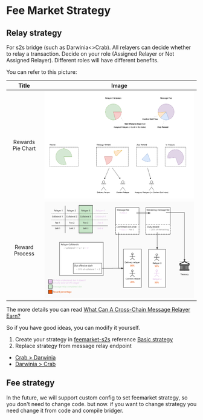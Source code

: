 Fee Market Strategy
===

## Relay strategy

For s2s bridge (such as Darwinia<>Crab). All relayers can decide whether to
relay a transaction. Decide on your role (Assigned Relayer or Not Assigned
Relayer). Different roles will have different benefits.

You can refer to this picture:

|       Title       |                                      Image                                       |
|:-----------------:|:--------------------------------------------------------------------------------:|
| Rewards Pie Chart | ![Fee market rewards strategy v2](./assets/fee-market-rewards-strategy-v2-1.png) |
|  Reward Process   | ![Fee market rewards strategy v2](./assets/fee-market-rewards-strategy-v2-2.png) |

The more details you can
read [What Can A Cross-Chain Message Relayer Earn?](https://medium.com/darwinianetwork/what-can-a-cross-chain-message-relayer-get-ffb683b689cb)

So if you have good ideas, you can modify it yourself.

1. Create your strategy
   in [feemarket-s2s](../frame/assistants/feemarket-s2s/src/relay)
   reference [Basic strategy](../frame/assistants/feemarket-s2s/src/relay/basic.rs)
2. Replace strategy from message relay endpoint
  - [Crab > Darwinia](../bridges/darwinia-crab/bridge/src/service/message/crab_to_darwinia.rs#L100)
  - [Darwinia > Crab](../bridges/darwinia-crab/bridge/src/service/message/darwinia_to_crab.rs#L100)

## Fee strategy

In the future, we will support custom config to set feemarket strategy, so you
don't need to change code. but now. if you want to change strategy you need
change it from code and compile bridger.

